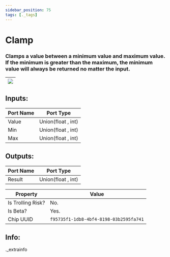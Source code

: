```yaml
---
sidebar_position: 75
tags: [._tags]
---
```


# Clamp


### Clamps a value between a minimum value and maximum value. If the minimum is greater than the maximum, the minimum value will always be returned no matter the input.

| ![](https://images-ext-2.discordapp.net/external/MPmIaQzlEPmgGWlgi-WxBBXt0Bjv_zWPkg1y1f_sy3s/https/www.recroomcircuits.com/image/circuit/absolute-value?width=206&height=108) |
|-----|

## Inputs:
| Port Name | Port Type |
|-----------|-----------|
| Value | Union(float , int) |
| Min | Union(float , int) |
| Max | Union(float , int) |

## Outputs:
| Port Name | Port Type |
|-----------|-----------|
| Result | Union(float , int) | 

| Property  | Value |
|-------------------|-----------|
| Is Trolling Risk? | No. |
| Is Beta? | Yes. |
| Chip UUID | `f95735f1-1db8-4bf4-8198-03b2595fa741` |

## Info:
._extrainfo